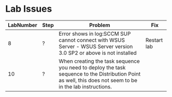 # Lab Issues

LabNumber | Step | Problem | Fix
---|---|---|---
8 | ? | Error shows in log:SCCM SUP cannot connect with WSUS Server - WSUS Server version 3.0 SP2 or above is not installed | Restart lab
10 | ? | When creating the task sequence you need to deploy the task sequence to the Distribution Point as well, this does not seem to be in the lab instructions. 
